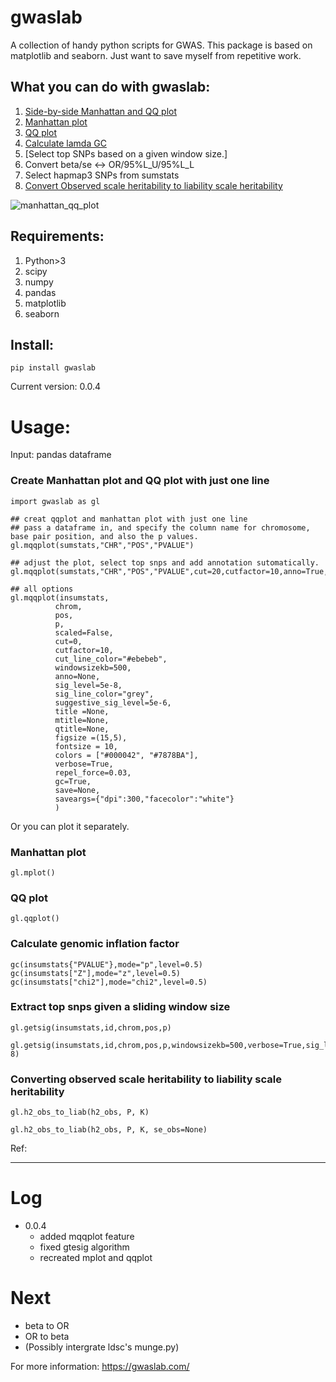 # gwaslab
A collection of handy python scripts for GWAS. 
This package is based on matplotlib and seaborn.
Just want to save myself from repetitive work.

## What you can do with gwaslab:
1. [Side-by-side Manhattan and QQ plot](#create-manhattan-plot-and-qq-plot-with-just-one-line)
2. [Manhattan plot](#manhattan-plot)
3. [QQ plot](#qq-plot)
4. [Calculate lamda GC](#calculate-genomic-inflation-factor)
5. [Select top SNPs based on a given window size.]
6. Convert beta/se <-> OR/95%L_U/95%L_L
7. Select hapmap3 SNPs from sumstats
8. [Convert Observed scale heritability to liability scale heritability](#converting-observed-scale-heritability-to-liability-scale-heritability)

![manhattan_qq_plot](https://user-images.githubusercontent.com/40289485/154832769-eddaf72e-9664-4f33-86e9-199e8fe92e56.png)

## Requirements:
1. Python>3
2. scipy
3. numpy
4. pandas
5. matplotlib
6. seaborn

## Install:
```
pip install gwaslab
```
Current version: 0.0.4

# Usage:

Input: pandas dataframe

### Create Manhattan plot and QQ plot with just one line
```
import gwaslab as gl

## creat qqplot and manhattan plot with just one line
## pass a dataframe in, and specify the column name for chromosome, base pair position, and also the p values.
gl.mqqplot(sumstats,"CHR","POS","PVALUE")

## adjust the plot, select top snps and add annotation sutomatically.
gl.mqqplot(sumstats,"CHR","POS","PVALUE",cut=20,cutfactor=10,anno=True,verbose=True,save=True,title="gwaslab")

## all options
gl.mqqplot(insumstats,
          chrom,
          pos,
          p,
          scaled=False,
          cut=0,
          cutfactor=10,
          cut_line_color="#ebebeb",
          windowsizekb=500,
          anno=None,
          sig_level=5e-8,
          sig_line_color="grey",
          suggestive_sig_level=5e-6,
          title =None,
          mtitle=None,
          qtitle=None,
          figsize =(15,5),
          fontsize = 10,
          colors = ["#000042", "#7878BA"],
          verbose=True,
          repel_force=0.03,
          gc=True,
          save=None,
          saveargs={"dpi":300,"facecolor":"white"}
          )
```
Or you can plot it separately.
### Manhattan plot
```
gl.mplot()
```
### QQ plot
```
gl.qqplot()
```

### Calculate genomic inflation factor
```
gc(insumstats{"PVALUE"},mode="p",level=0.5)
gc(insumstats["Z"],mode="z",level=0.5)
gc(insumstats["chi2"],mode="chi2",level=0.5)
```

### Extract top snps given a sliding window size
```
gl.getsig(insumstats,id,chrom,pos,p)

gl.getsig(insumstats,id,chrom,pos,p,windowsizekb=500,verbose=True,sig_level=5e-8)
```

### Converting observed scale heritability to liability scale heritability
```
gl.h2_obs_to_liab(h2_obs, P, K)

gl.h2_obs_to_liab(h2_obs, P, K, se_obs=None)
```
Ref: 

--------------------------
# Log
- 0.0.4  
  -  added mqqplot feature
  -  fixed gtesig algorithm
  -  recreated mplot and qqplot

# Next 
- beta to OR
- OR to beta 
- (Possibly intergrate ldsc's munge.py)

For more information: 
https://gwaslab.com/
